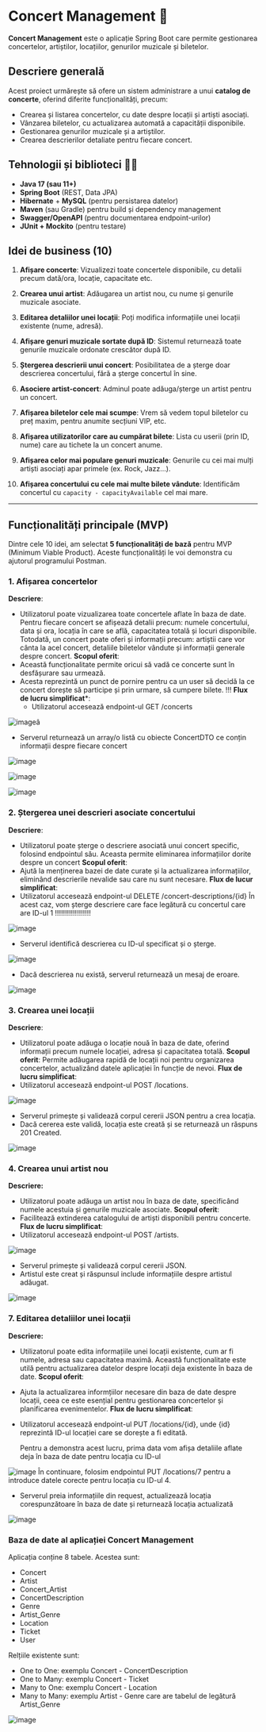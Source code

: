 # Concert Management :guitar:

**Concert Management** este o aplicație Spring Boot care permite gestionarea concertelor, artiștilor, locațiilor, genurilor muzicale și biletelor.

## Descriere generală

Acest proiect urmărește să ofere un sistem administrare a unui **catalog de concerte**, oferind diferite funcționalități, precum:
- Crearea și listarea concertelor, cu date despre locații și artiști asociați.
- Vânzarea biletelor, cu actualizarea automată a capacității disponibile.
- Gestionarea genurilor muzicale și a artiștilor.
- Crearea descrierilor detaliate pentru fiecare concert.

## Tehnologii și biblioteci :woman_technologist:

- **Java 17 (sau 11+)**
- **Spring Boot** (REST, Data JPA)
- **Hibernate** + **MySQL** (pentru persistarea datelor)
- **Maven** (sau Gradle) pentru build și dependency management
- **Swagger/OpenAPI** (pentru documentarea endpoint-urilor)
- **JUnit + Mockito** (pentru testare)

## Idei de business (10)

1. **Afișare concerte**: Vizualizezi toate concertele disponibile, cu detalii precum dată/ora, locație, capacitate etc.

2. **Crearea unui artist**: Adăugarea un artist nou, cu nume și genurile muzicale asociate.

3. **Editarea detaliilor unei locații**: Poți modifica informațiile unei locații existente (nume, adresă).

4. **Afișare genuri muzicale sortate după ID**: Sistemul returnează toate genurile muzicale ordonate crescător după ID.

5. **Ștergerea descrierii unui concert**: Posibilitatea de a șterge doar descrierea concertului, fără a șterge concertul în sine.

6. **Asociere artist-concert**: Adminul poate adăuga/șterge un artist pentru un concert.

7. **Afișarea biletelor cele mai scumpe**: Vrem să vedem topul biletelor cu preț maxim, pentru anumite secțiuni VIP, etc.

8. **Afișarea utilizatorilor care au cumpărat bilete**: Lista cu userii (prin ID, nume) care au tichete la un concert anume.

9. **Afișarea celor mai populare genuri muzicale**: Genurile cu cei mai mulți artiști asociați apar primele (ex. Rock, Jazz...).

10. **Afișarea concertului cu cele mai multe bilete vândute**: Identificăm concertul cu `capacity - capacityAvailable` cel mai mare.

---

## Funcționalități principale (MVP)

Dintre cele 10 idei, am selectat **5 funcționalități de bază** pentru MVP (Minimum Viable Product). Aceste funcționalități le voi demonstra cu ajutorul programului Postman.

### 1. Afișarea concertelor
**Descriere**: 
- Utilizatorul poate vizualizarea toate concertele aflate în baza de date. Pentru fiecare concert se afișează detalii precum: numele concertului, data și ora, locația în care se află, capacitatea totală și locuri disponibile. Totodată, un concert poate oferi și informații precum: artiștii care vor cânta la acel concert, detaliile biletelor vândute și informații generale despre concert.
**Scopul oferit**:
- Această funcționalitate permite oricui să vadă ce concerte sunt în desfășurare sau urmează.
- Acesta reprezintă un punct de pornire pentru ca un user să decidă la ce concert dorește să participe și prin urmare, să cumpere bilete. !!!
**Flux de lucru simplificat***:
  - Utilizatorul accesează endpoint-ul GET /concerts
    
![image](https://github.com/user-attachments/assets/2f90391b-64e0-4708-86de-4c307278fac3)â

  - Serverul returnează un array/o listă cu obiecte ConcertDTO ce conțin informații despre fiecare concert
    
![image](https://github.com/user-attachments/assets/f3b84ac9-317f-43c8-bade-55f23731e5f5)

![image](https://github.com/user-attachments/assets/549d7ce4-fec7-4cab-a19c-d46250206b65)

![image](https://github.com/user-attachments/assets/0b6c2073-2b7e-420f-944b-587ff6d074da) 

### 2. Ștergerea unei descrieri asociate concertului
**Descriere**: 
- Utilizatorul poate șterge o descriere asociată unui concert specific, folosind endpointul său. Aceasta permite eliminarea informațiilor dorite despre un concert
**Scopul oferit**:
- Ajută la menținerea bazei de date curate și la actualizarea informațiilor, eliminând descrierile nevalide sau care nu sunt necesare.
**Flux de lucur simplificat**:
- Utilizatorul accesează endpoint-ul DELETE /concert-descriptions/{id}
În acest caz, vom șterge descriere care face legătură cu concertul care are ID-ul 1 !!!!!!!!!!!!!!!!!!

![image](https://github.com/user-attachments/assets/b91ae7b6-fba4-4bc7-a6a8-21f5a7ae42d3)

- Serverul identifică descrierea cu ID-ul specificat și o șterge.
  
![image](https://github.com/user-attachments/assets/a73b2fb1-9fc9-4c3e-92fe-83accdc00907)

- Dacă descrierea nu există, serverul returnează un mesaj de eroare.
  
![image](https://github.com/user-attachments/assets/3f6dce1d-d841-4db5-a32e-37ec8c6ea04a)

### 3. Crearea unei locații
**Descriere**:
- Utilizatorul poate adăuga o locație nouă în baza de date, oferind informații precum numele locației, adresa și capacitatea totală.
**Scopul oferit**:
Permite adăugarea rapidă de locații noi pentru organizarea concertelor, actualizând datele aplicației în funcție de nevoi.
**Flux de lucru simplificat**:
- Utilizatorul accesează endpoint-ul POST /locations.
  
![image](https://github.com/user-attachments/assets/8168978a-35fb-43cc-bf82-501d0cff9338)

- Serverul primește și validează corpul cererii JSON pentru a crea locația.
- Dacă cererea este validă, locația este creată și se returnează un răspuns 201 Created.
  
 ![image](https://github.com/user-attachments/assets/e7c4e497-70fc-4bd0-b412-9866024c8af9)

### 4. Crearea unui artist nou
**Descriere:**
- Utilizatorul poate adăuga un artist nou în baza de date, specificând numele acestuia și genurile muzicale asociate.
**Scopul oferit**:
- Facilitează extinderea catalogului de artiști disponibili pentru concerte.
**Flux de lucru simplificat**:
- Utilizatorul accesează endpoint-ul POST /artists.
  
![image](https://github.com/user-attachments/assets/e9ef9095-83a8-4b4c-b966-187d40c77cd1)

- Serverul primește și validează corpul cererii JSON.
- Artistul este creat și răspunsul include informațiile despre artistul adăugat.
  
![image](https://github.com/user-attachments/assets/f43bc927-1b02-44b9-8a6a-4a4cf48933d1)

### 7. Editarea detaliilor unei locații
**Descriere:**
- Utilizatorul poate edita informațiile unei locații existente, cum ar fi numele, adresa sau capacitatea maximă. Această funcționalitate este utilă pentru actualizarea datelor despre locații deja existente în baza de date.
**Scopul oferit**:
- Ajuta la actualizarea informțiilor necesare din baza de date despre locații, ceea ce este esențial pentru gestionarea concertelor și planificarea evenimentelor.
**Flux de lucru simplificat**:
- Utilizatorul accesează endpoint-ul PUT /locations/{id}, unde {id} reprezintă ID-ul locației care se dorește a fi editată.
  
  Pentru a demonstra acest lucru, prima data vom afișa detaliile aflate deja în baza de date pentru locația cu ID-ul
  
![image](https://github.com/user-attachments/assets/35b9fcec-2a25-478a-92ff-1b2bec1b4066)
 În continuare, folosim endpointul PUT /locations/7 pentru a introduce datele corecte pentru locația cu ID-ul 4.
- Serverul preia informațiile din request, actualizează locația corespunzătoare în baza de date și returnează locația actualizată
  
![image](https://github.com/user-attachments/assets/358cd973-c240-4c08-b00d-35dc1e03b174)

### Baza de date al aplicației Concert Management

Aplicația conține 8 tabele. Acestea sunt:
- Concert
- Artist
- Concert_Artist
- ConcertDescription
- Genre
- Artist_Genre
- Location
- Ticket
- User
  
Relțiile existente sunt:
- One to One: exemplu Concert - ConcertDescription
- One to Many: exemplu Concert - Ticket
- Many to One: exemplu Concert - Location
- Many to Many: exemplu Artist - Genre care are tabelul de legătură Artist_Genre

![image](https://github.com/user-attachments/assets/f914cb84-ae49-4423-a083-3a648e1ed8f8)


